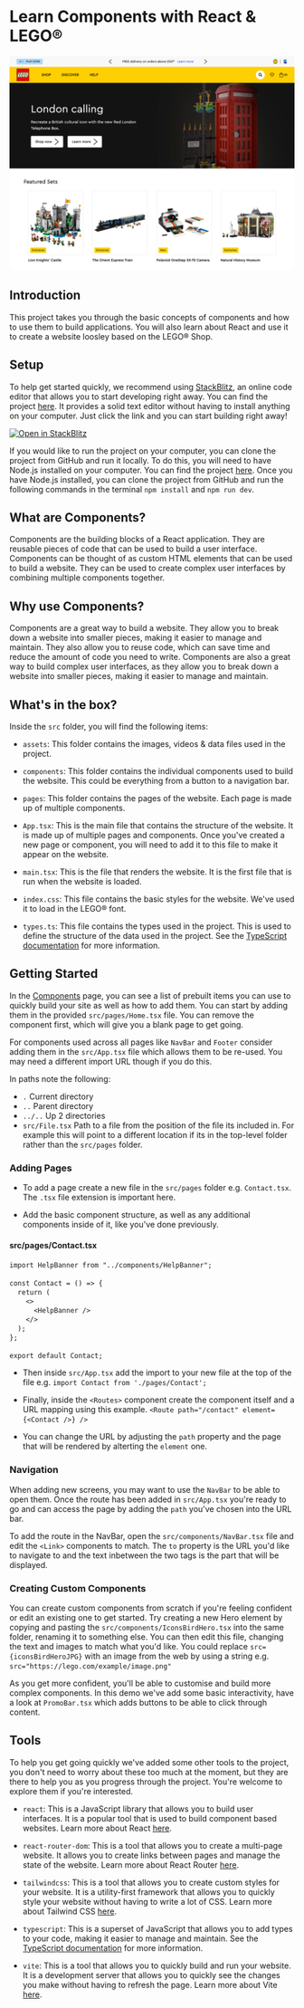 # Learn Components with React & LEGO®

![Demo Site](docs/assets/demo-site.png)

## Introduction

This project takes you through the basic concepts of components and how to use them to build applications. You will also learn about React and use it to create a website loosley based on the LEGO® Shop.

## Setup

To help get started quickly, we recommend using [StackBlitz](https://stackblitz.com), an online code editor that allows you to start developing right away. You can find the project [here](https://stackblitz.com/~/github.com/fraserbenjamin/lego-shop). It provides a solid text editor without having to install anything on your computer. Just click the link and you can start building right away!

[![Open in StackBlitz](https://developer.stackblitz.com/img/open_in_stackblitz.svg)](https://stackblitz.com/~/github.com/fraserbenjamin/lego-shop)

If you would like to run the project on your computer, you can clone the project from GitHub and run it locally. To do this, you will need to have Node.js installed on your computer. You can find the project [here](https://nodejs.org/en/). Once you have Node.js installed, you can clone the project from GitHub and run the following commands in the terminal `npm install` and `npm run dev`.

## What are Components?

Components are the building blocks of a React application. They are reusable pieces of code that can be used to build a user interface. Components can be thought of as custom HTML elements that can be used to build a website. They can be used to create complex user interfaces by combining multiple components together.

## Why use Components?

Components are a great way to build a website. They allow you to break down a website into smaller pieces, making it easier to manage and maintain. They also allow you to reuse code, which can save time and reduce the amount of code you need to write. Components are also a great way to build complex user interfaces, as they allow you to break down a website into smaller pieces, making it easier to manage and maintain.

## What's in the box?

Inside the `src` folder, you will find the following items:

- `assets`: This folder contains the images, videos & data files used in the project.

- `components`: This folder contains the individual components used to build the website. This could be everything from a button to a navigation bar.

- `pages`: This folder contains the pages of the website. Each page is made up of multiple components.

- `App.tsx`: This is the main file that contains the structure of the website. It is made up of multiple pages and components. Once you've created a new page or component, you will need to add it to this file to make it appear on the website.

- `main.tsx`: This is the file that renders the website. It is the first file that is run when the website is loaded.

- `index.css`: This file contains the basic styles for the website. We've used it to load in the LEGO® font.

- `types.ts`: This file contains the types used in the project. This is used to define the structure of the data used in the project. See the [TypeScript documentation](https://www.typescriptlang.org/docs/handbook/2/everyday-types.html) for more information.

## Getting Started

In the [Components](docs/Components.md) page, you can see a list of prebuilt items you can use to quickly build your site as well as how to add them. You can start by adding them in the provided `src/pages/Home.tsx` file. You can remove the <Placeholder /> component first, which will give you a blank page to get going.

For components used across all pages like `NavBar` and `Footer` consider adding them in the `src/App.tsx` file which allows them to be re-used. You may need a different import URL though if you do this.

In paths note the following:

- `.` Current directory
- `..` Parent directory
- `../..` Up 2 directories
- `src/File.tsx` Path to a file from the position of the file its included in. For example this will point to a different location if its in the top-level folder rather than the `src/pages` folder.

### Adding Pages

- To add a page create a new file in the `src/pages` folder e.g. `Contact.tsx`. The `.tsx` file extension is important here.

- Add the basic component structure, as well as any additional components inside of it, like you've done previously.

#### src/pages/Contact.tsx

```
import HelpBanner from "../components/HelpBanner";

const Contact = () => {
  return (
    <>
      <HelpBanner />
    </>
  );
};

export default Contact;
```

- Then inside `src/App.tsx` add the import to your new file at the top of the file e.g.
  `import Contact from './pages/Contact';`

- Finally, inside the `<Routes>` component create the component itself and a URL mapping using this example.
  `<Route path="/contact" element={<Contact />} />`

- You can change the URL by adjusting the `path` property and the page that will be rendered by alterting the `element` one.

### Navigation

When adding new screens, you may want to use the `NavBar` to be able to open them. Once the route has been added in `src/App.tsx` you're ready to go and can access the page by adding the `path` you've chosen into the URL bar.

To add the route in the NavBar, open the `src/components/NavBar.tsx` file and edit the `<Link>` components to match. The `to` property is the URL you'd like to navigate to and the text inbetween the two tags is the part that will be displayed.

### Creating Custom Components

You can create custom components from scratch if you're feeling confident or edit an existing one to get started. Try creating a new Hero element by copying and pasting the `src/components/IconsBirdHero.tsx` into the same folder, renaming it to something else. You can then edit this file, changing the text and images to match what you'd like. You could replace `src={iconsBirdHeroJPG}` with an image from the web by using a string e.g. `src="https://lego.com/example/image.png"`

As you get more confident, you'll be able to customise and build more complex components. In this demo we've add some basic interactivity, have a look at `PromoBar.tsx` which adds buttons to be able to click through content.

## Tools

To help you get going quickly we've added some other tools to the project, you don't need to worry about these too much at the moment, but they are there to help you as you progress through the project. You're welcome to explore them if you're interested.

- `react`: This is a JavaScript library that allows you to build user interfaces. It is a popular tool that is used to build component based websites. Learn more about React [here](https://reactjs.org/).

- `react-router-dom`: This is a tool that allows you to create a multi-page website. It allows you to create links between pages and manage the state of the website. Learn more about React Router [here](https://reactrouter.com/).

- `tailwindcss`: This is a tool that allows you to create custom styles for your website. It is a utility-first framework that allows you to quickly style your website without having to write a lot of CSS. Learn more about Tailwind CSS [here](https://tailwindcss.com/).

- `typescript`: This is a superset of JavaScript that allows you to add types to your code, making it easier to manage and maintain. See the [TypeScript documentation](https://www.typescriptlang.org/docs/handbook/2/everyday-types.html) for more information.

- `vite`: This is a tool that allows you to quickly build and run your website. It is a development server that allows you to quickly see the changes you make without having to refresh the page. Learn more about Vite [here](https://vitejs.dev/).
